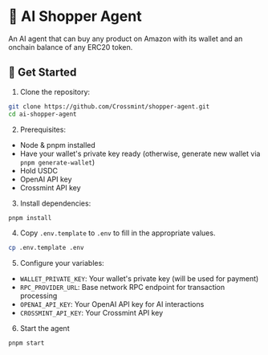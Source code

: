 # 🤖 AI Shopper Agent

An AI agent that can buy any product on Amazon with its wallet and an onchain balance of any ERC20 token.

## 🚀 Get Started

1. Clone the repository:

```bash
git clone https://github.com/Crossmint/shopper-agent.git
cd ai-shopper-agent
```

2. Prerequisites:

- Node & pnpm installed
- Have your wallet's private key ready (otherwise, generate new wallet via `pnpm generate-wallet`)
- Hold USDC
- OpenAI API key
- Crossmint API key 

3. Install dependencies:

```bash
pnpm install
```

4. Copy `.env.template` to `.env` to fill in the appropriate values.

```bash
cp .env.template .env
```

5. Configure your variables:

- `WALLET_PRIVATE_KEY`: Your wallet's private key (will be used for payment)
- `RPC_PROVIDER_URL`: Base network RPC endpoint for transaction processing
- `OPENAI_API_KEY`: Your OpenAI API key for AI interactions
- `CROSSMINT_API_KEY`: Your Crossmint API key 

6. Start the agent 

```bash
pnpm start
```